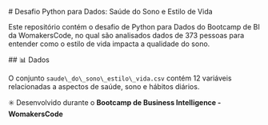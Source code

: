 \# Desafio Python para Dados: Saúde do Sono e Estilo de Vida

Este repositório contém o desafio de Python para Dados do Bootcamp de BI da WomakersCode, no qual são analisados dados de 373 pessoas para entender como o estilo de vida impacta a qualidade do sono.

\## 📊 Dados

O conjunto `saude\_do\_sono\_estilo\_vida.csv` contém 12 variáveis relacionadas a aspectos de saúde, sono e hábitos diários.  


✳️ Desenvolvido durante o **Bootcamp de Business Intelligence - WomakersCode**



